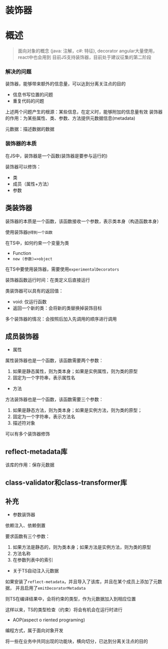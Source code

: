 # 装饰器

# 概述

> 面向对象的概念 (java: 注解，c#: 特征), decorator
> angular大量使用，react中也会用到
> 目前JS支持装饰器，目前处于建议征集的第二阶段

### 解决的问题

装饰器，能够带来额外的信息量，可以达到分离关注点的目的

- 信息书写位置的问题
- 重复代码的问题

上述两个问题产生的根源：某些信息，在定义时，能够附加的信息量有效
装饰器的作用：为某些属性、类、参数、方法提供元数据信息(metadata)

元数据：描述数据的数据

### 装饰器的本质

在JS中，装饰器是一个函数(装饰器是要参与运行的)

装饰器可以修饰：

- 类
- 成员（属性+方法）
- 参数

## 类装饰器

装饰器的本质是一个函数，该函数接收一个参数，表示类本身（构造函数本身）

使用装饰器```@得到一个函数```

在TS中，如何约束一个变量为类

- Function
- ```new (参数)=>object```

在TS中要使用装饰器，需要使用```experimentalDecorators```

装饰器函数运行时间：在类定义后直接运行

类装饰器可以具有的返回值：

- void: 仅运行函数
- 返回一个新的类：会将新的类替换掉装饰目标

多个装饰器的情况：会按照后加入先调用的顺序进行调用

## 成员装饰器

- 属性

属性装饰器也是一个函数，该函数需要两个参数：

1. 如果是静态属性，则为类本身；如果是实例属性，则为类的原型
2. 固定为一个字符串，表示属性名
  
- 方法

方法装饰器也是一个函数，该函数需要三个参数：
1. 如果是静态方法，则为类本身；如果是实例方法，则为类的原型；
2. 固定为一个字符串，表示方法名
3. 描述符对象

可以有多个装饰器修饰

## reflect-metadata库

该库的作用：保存元数据

## class-validator和class-transformer库

## 补充

- 参数装饰器
  
依赖注入、依赖倒置

要求函数有三个参数：

1. 如果方法是静态的，则为类本身；如果方法是实例方法，则为类的原型
2. 方法名称
3. 在参数列表中的索引

- 关于TS自动注入元数据

如果安装了```reflect-metadata```，并且导入了该库，并且在某个成员上添加了元数据，
并且启用了```emitDecoratorMetadata```

则TS在编译结果中，会将约束的类型，作为元数据加入到相应位置

这样以来，TS的类型检查（约束）将会有机会在运行时进行
  
- AOP(aspect o riented programing)

编程方式，属于面向对象开发

将一些在业务中共同出现的功能块，横向切分，已达到分离关注点的目的